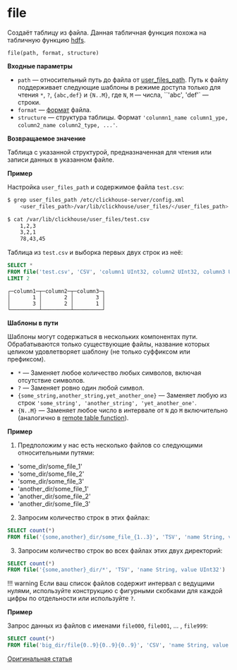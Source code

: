 
# file

Создаёт таблицу из файла. Данная табличная функция похожа на табличную функцию [hdfs](hdfs.md).

```
file(path, format, structure)
```

**Входные параметры**

- `path` — относительный путь до файла от [user_files_path](../../operations/server_settings/settings.md#server_settings-user_files_path). Путь к файлу поддерживает следующие шаблоны в режиме доступа только для чтения `*`, `?`, `{abc,def}` и `{N..M}`, где `N`, `M` — числа, ``'abc', 'def'` — строки.
- `format` — [формат](../../interfaces/formats.md#formats) файла.
- `structure` — структура таблицы. Формат `'colunmn1_name column1_ype, column2_name column2_type, ...'`.

**Возвращаемое значение**

Таблица с указанной структурой, предназначенная для чтения или записи данных в указанном файле.

**Пример**

Настройка `user_files_path` и содержимое файла `test.csv`:

```bash
$ grep user_files_path /etc/clickhouse-server/config.xml
    <user_files_path>/var/lib/clickhouse/user_files/</user_files_path>

$ cat /var/lib/clickhouse/user_files/test.csv
    1,2,3
    3,2,1
    78,43,45
```

Таблица из `test.csv` и выборка первых двух строк из неё:

``` sql
SELECT *
FROM file('test.csv', 'CSV', 'column1 UInt32, column2 UInt32, column3 UInt32')
LIMIT 2
```
```
┌─column1─┬─column2─┬─column3─┐
│       1 │       2 │       3 │
│       3 │       2 │       1 │
└─────────┴─────────┴─────────┘
```

**Шаблоны в пути**

Шаблоны могут содержаться в нескольких компонентах пути. Обрабатываются только существующие файлы, название которых целиком удовлетворяет шаблону (не только суффиксом или префиксом).

- `*` — Заменяет любое количество любых символов, включая отсутствие символов.
- `?` — Заменяет ровно один любой символ.
- `{some_string,another_string,yet_another_one}` — Заменяет любую из строк `'some_string', 'another_string', 'yet_another_one'`.
- `{N..M}` — Заменяет любое число в интервале от `N` до `M` включительно (аналогично в [remote table function](remote.md)).

**Пример**

1. Предположим у нас есть несколько файлов со следующими относительными путями:

- 'some_dir/some_file_1'
- 'some_dir/some_file_2'
- 'some_dir/some_file_3'
- 'another_dir/some_file_1'
- 'another_dir/some_file_2'
- 'another_dir/some_file_3'

2. Запросим количество строк в этих файлах:

```sql
SELECT count(*)
FROM file('{some,another}_dir/some_file_{1..3}', 'TSV', 'name String, value UInt32')
```

3. Запросим количество строк во всех файлах этих двух директорий:

```sql
SELECT count(*)
FROM file('{some,another}_dir/*', 'TSV', 'name String, value UInt32')
```

!!! warning
    Если ваш список файлов содержит интервал с ведущими нулями, используйте конструкцию с фигурными скобками для каждой цифры по отдельности или используйте `?`.

**Пример**

Запрос данных из файлов с именами `file000`, `file001`, ... , `file999`:

```sql
SELECT count(*)
FROM file('big_dir/file{0..9}{0..9}{0..9}', 'CSV', 'name String, value UInt32')
```

[Оригинальная статья](https://clickhouse.yandex/docs/ru/query_language/table_functions/file/) <!--hide-->
